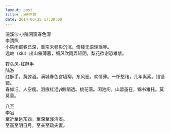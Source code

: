 ```yaml
---
layout: post
title: 小诗三首
date: 2014-06-25 17:30:00
---
```


浣溪沙·小院闲窗春色深<br/>
李清照<br/>
小院闲窗春已深，重帘未卷影沉沉，倚楼无语理瑶琴。<br/>
远岫（xiu）出山催薄暮，细风吹雨弄轻阴，梨花欲谢恐难禁。<br/>

钗头凤-红酥手<br/>
陆游<br/>
红酥手。黄滕酒。满城春色宫墙柳。东风恶。欢情薄。一怀愁绪，几年离索。错错错。<br/>
春如旧。人空瘦。泪痕红浥yì鲛绡透。桃花落。闲池阁。山盟虽在，锦书难托。莫莫莫。<br/>

八至<br/>
李冶<br/>
至近至远东西，至深至浅清溪。<br/>
至高至明日月，至亲至疏夫妻。<br/>
